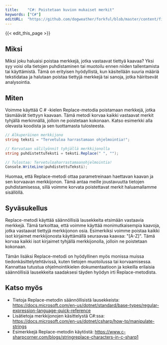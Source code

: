```yaml
---
title:    "C#: Poistetaan kuvion mukaiset merkit"
keywords: ["C#"]
editURL:  "https://github.com/dogweather/forkful/blob/master/content/fi/c-sharp/deleting-characters-matching-a-pattern.md"
---
```


{{< edit_this_page >}}

## Miksi

Miksi joku haluaisi poistaa merkkejä, jotka vastaavat tiettyä kaavaa? Yksi syy voisi olla tietojen puhdistaminen tai muotoilu ennen niiden tallentamista tai käyttämistä. Tämä on erityisen hyödyllistä, kun käsitellään suuria määriä tekstidataa ja halutaan poistaa tiettyjä merkkejä tai sanoja, jotka häiritsevät analysointia.

## Miten

Voimme käyttää C # -kielen Replace-metodia poistamaan merkkejä, jotka täsmäävät tiettyyn kaavaan. Tämä metodi korvaa kaikki vastaavat merkit tyhjällä merkinnällä, jolloin ne poistetaan kokonaan. Katso esimerkki alla olevasta koodista ja sen tuottamasta tulosteesta.

```C#
// Alkuperäinen merkkijono
string teksti = "Tervetuloa harrastamaan ohjelmointia!";

// Korvataan välilyönnit tyhjällä merkkijonolla
string puhdistettuTeksti = teksti.Replace(" ", "");

// Tulostaa: Tervetuloaharrastamaanohjelmointia!
Console.WriteLine(puhdistettuTeksti);
```

Huomaa, että Replace-metodi ottaa parametreinaan haettavan kaavan ja sen korvaavan merkkijonon. Tämä antaa meille joustavuutta tietojen puhdistamisessa, sillä voimme korvata poistettavat merkit haluamallamme sisällöllä.

## Syväsukellus

Replace-metodi käyttää säännöllisiä lausekkeita etsimään vastaavia merkkejä. Tämä tarkoittaa, että voimme käyttää monimutkaisempia kaavoja, jotka vastaavat tiettyjä merkkijonon osia. Esimerkiksi voimme poistaa kaikki isot kirjaimet merkkijonosta käyttämällä seuraavaa kaavaa: "[A-Z]". Tämä korvaa kaikki isot kirjaimet tyhjällä merkkijonolla, jolloin ne poistetaan kokonaan.

Tämän lisäksi Replace-metodi on hyödyllinen myös monissa muissa tiedonkäsittelytehtävissä, kuten tietojen muotoilussa tai korvaamisessa. Kannattaa tutustua ohjelmointikielen dokumentaatioon ja kokeilla erilaisia säännöllisiä lausekkeita saadaksesi täyden hyödyn irti Replace-metodista.

## Katso myös

- Tietoja Replace-metodin säännöllisistä lausekkeista: https://docs.microsoft.com/en-us/dotnet/standard/base-types/regular-expression-language-quick-reference
- Lisätietoja merkkijonojen käsittelystä C#:ssa: https://docs.microsoft.com/en-us/dotnet/csharp/how-to/manipulate-strings
- Esimerkkejä Replace-metodin käytöstä: https://www.c-sharpcorner.com/blogs/stringreplace-characters-in-c-sharp1